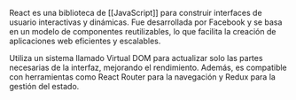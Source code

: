 React es una biblioteca de [[JavaScript]] para construir interfaces de usuario interactivas y dinámicas. Fue desarrollada por Facebook y se basa en un modelo de componentes reutilizables, lo que facilita la creación de aplicaciones web eficientes y escalables.

Utiliza un sistema llamado Virtual DOM para actualizar solo las partes necesarias de la interfaz, mejorando el rendimiento. Además, es compatible con herramientas como React Router para la navegación y Redux para la gestión del estado.
